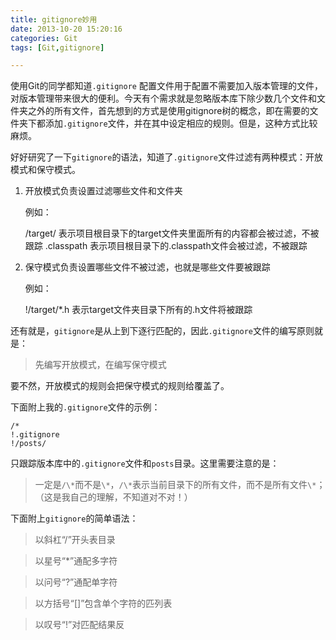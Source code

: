 ```yaml
---
title: gitignore妙用
date: 2013-10-20 15:20:16
categories: Git
tags: [Git,gitignore]

---
```


使用Git的同学都知道`.gitignore` 配置文件用于配置不需要加入版本管理的文件，对版本管理带来很大的便利。今天有个需求就是忽略版本库下除少数几个文件和文件夹之外的所有文件，首先想到的方式是使用gitignore树的概念，即在需要的文件夹下都添加`.gitignore`文件，并在其中设定相应的规则。但是，这种方式比较麻烦。

好好研究了一下`gitignore`的语法，知道了`.gitignore`文件过滤有两种模式：开放模式和保守模式。

1. 开放模式负责设置过滤哪些文件和文件夹

    例如： 
    
    /target/ 表示项目根目录下的target文件夹里面所有的内容都会被过滤，不被跟踪
    .classpath 表示项目根目录下的.classpath文件会被过滤，不被跟踪
 
2. 保守模式负责设置哪些文件不被过滤，也就是哪些文件要被跟踪

    例如：

    !/target/*.h 表示target文件夹目录下所有的.h文件将被跟踪

 <!-- more --> 

还有就是，`gitignore`是从上到下逐行匹配的，因此`.gitignore`文件的编写原则就是：

> 先编写开放模式，在编写保守模式

要不然，开放模式的规则会把保守模式的规则给覆盖了。

下面附上我的`.gitignore`文件的示例：

```
/*
!.gitignore
!/posts/
```

只跟踪版本库中的`.gitignore`文件和`posts`目录。这里需要注意的是：

> 一定是`/\*`而不是`\*`，`/\*`表示当前目录下的所有文件，而不是所有文件`\*`；（这是我自己的理解，不知道对不对！）

下面附上`gitignore`的简单语法：

> 以斜杠“/”开头表目录

> 以星号“*”通配多字符

> 以问号“?”通配单字符

> 以方括号“[]”包含单个字符的匹列表

> 以叹号“!”对匹配结果反

